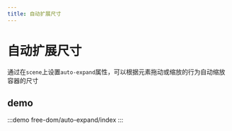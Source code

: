 ```yaml
---
title: 自动扩展尺寸
---
```


# 自动扩展尺寸

通过在`scene`上设置`auto-expand`属性，可以根据元素拖动或缩放的行为自动缩放容器的尺寸

## demo

:::demo
free-dom/auto-expand/index
:::
